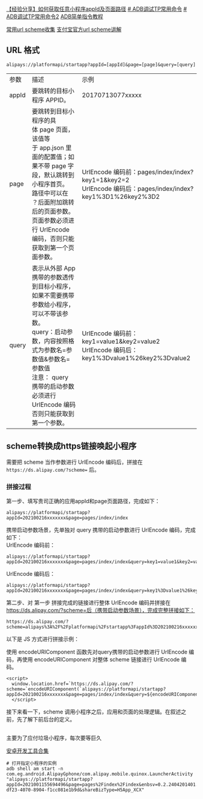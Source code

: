 [【经验分享】如何获取任意小程序appId及页面路径](https://open.alipay.com/portal/forum/post/17101017)
[# ADB调试TP常用命令](https://blog.csdn.net/Clayton12321/article/details/87894749)
[# ADB调试TP常用命令2](https://www.cnblogs.com/lsgxeva/p/12669016.html)
[ADB简单指令教程](https://www.cnblogs.com/programandriod/p/13868887.html)

[常用url scheme收集](https://gist.github.com/zhuziyi1989/3f96a73c45a87778b560e44cb551ebd2?permalink_comment_id=3780939)
[支付宝官方url scheme讲解](https://opensupport.alipay.com/support/FAQ/c40822ae-a276-4f43-9c42-d2826339072f)
## URL 格式

```
alipays://platformapi/startapp?appId=[appId]&page=[page]&query=[query]
```

|   |   |   |
|---|---|---|
|参数|描述|示例|
|appId|要跳转的目标小程序 APPID。|20170713077xxxxx|
|page|要跳转到目标小程序的具体 page 页面，该值等于 app.json 里面的配置值；如果不带 page 字段，默认跳转到小程序首页。  <br>路径中可以在 ？后面附加跳转后的页面参数。页面参数必须进行 UrlEncode 编码，否则只能获取到第一个页面参数。|UrlEncode 编码前：pages/index/index?key1=1&key2=2  <br>UrlEncode 编码后：pages/index/index?key1%3D1%26key2%3D2|
|query|表示从外部 App 携带的参数透传到目标小程序，如果不需要携带参数给小程序，可以不带该参数。  <br>query：启动参数，内容按照格式为参数名=参数值&参数名=参数值  <br>注意： query 携带的启动参数必须进行 UrlEncode 编码否则只能获取到第一个参数。|UrlEncode 编码前：key1=value1&key2=value2  <br>UrlEncode 编码后：key1%3Dvalue1%26key2%3Dvalue2|

## scheme转换成https链接唤起小程序

需要把 scheme 当作参数进行 UrlEncode 编码后，拼接在 `https://ds.alipay.com/?scheme=` 后。
### 拼接过程

第一步、填写贵司正确的应用appId和page页面路径，完成如下：

```
alipays://platformapi/startapp?appId=202100216xxxxxxx&page=pages/index/index
```

  
携带启动参数场景，先单独对 query 携带的启动参数进行 UrlEncode 编码，完成如下：  
UrlEncode 编码前：

```
alipays://platformapi/startapp?appId=202100216xxxxxxx&page=pages/index/index&query=key1=value1&key2=value2
```

  
UrlEncode 编码后：

```
alipays://platformapi/startapp?appId=202100216xxxxxxx&page=pages/index/index&query=key1%3Dvalue1%26key2%3Dvalue2
```

  
第二步、对 第一步 拼接完成的链接进行整体 UrlEncode 编码并拼接在 https://ds.alipay.com/?scheme=后（携带启动参数场景），完成完整拼接如下：

```
https://ds.alipay.com/?scheme=alipays%3A%2F%2Fplatformapi%2Fstartapp%3FappId%3D202100216xxxxxxx%26page%3Dpages%2Findex%2Findex%26query%3Dkey1%253Dvalue1%2526key2%253Dvalue2
```

  
以下是 JS 方式进行拼接示例：

使用 encodeURIComponent 函数先对query携带的启动参数进行 UrlEncode 编码，再使用 encodeURIComponent 对整体 scheme 链接进行 UrlEncode 编码。

```
<script> 
  window.location.href=`https://ds.alipay.com/?scheme=`encodeURIComponent(`alipays://platformapi/startapp?appId=202100216xxxxxxx&page=pages/index/index&query=${encodeURIComponent('key1=value1&key2=value2')}`) 
  </script>
```

接下来看一下，scheme 调用小程序之后，应用和页面的处理逻辑。在叙述之前，先了解下前后台的定义。



## 
主要为了应付垃圾小程序，每次要等巨久



[安卓开发工具合集](https://github.com/Tamsiree/RxTool)
```shell
# 打开指定小程序的实例
adb shell am start -n com.eg.android.AlipayGphone/com.alipay.mobile.quinox.LauncherActivity "alipays://platformapi/startapp?appId=2021001155694496&page=pages%2Findex%2Findex&enbsv=0.2.2404201401.53&chInfo=ch_share__chsub_CopyLink&fxzjshareChinfo=ch_share__chsub_CopyLink&shareTimestamp=1714475285376&apshareid=461f4e09-df23-4070-8904-f1cc081e1b9d&shareBizType=H5App_XCX"
```
